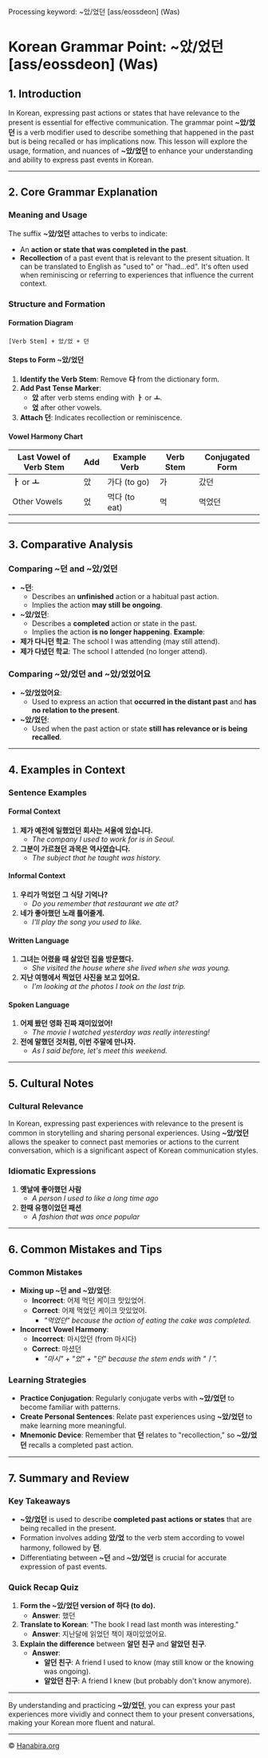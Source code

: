 Processing keyword: ~았/었던 [ass/eossdeon] (Was)
# Korean Grammar Point: ~았/었던 [ass/eossdeon] (Was)

## 1. Introduction
In Korean, expressing past actions or states that have relevance to the present is essential for effective communication. The grammar point **~았/었던** is a verb modifier used to describe something that happened in the past but is being recalled or has implications now. This lesson will explore the usage, formation, and nuances of **~았/었던** to enhance your understanding and ability to express past events in Korean.

---
## 2. Core Grammar Explanation
### Meaning and Usage
The suffix **~았/었던** attaches to verbs to indicate:
- An **action or state that was completed in the past**.
- **Recollection** of a past event that is relevant to the present situation.
It can be translated to English as "used to" or "had...ed". It's often used when reminiscing or referring to experiences that influence the current context.
### Structure and Formation
#### Formation Diagram
```
[Verb Stem] + 았/었 + 던
```
#### Steps to Form ~았/었던
1. **Identify the Verb Stem**: Remove **다** from the dictionary form.
2. **Add Past Tense Marker**:
   - **았** after verb stems ending with **ㅏ** or **ㅗ**.
   - **었** after other vowels.
3. **Attach 던**: Indicates recollection or reminiscence.
#### Vowel Harmony Chart
| Last Vowel of Verb Stem | Add | Example Verb | Verb Stem | Conjugated Form |
|-------------------------|-----|--------------|-----------|-----------------|
| **ㅏ** or **ㅗ**           | 았  | 가다 (to go) | 가         | 갔던             |
| Other Vowels            | 었  | 먹다 (to eat)| 먹         | 먹었던           |
---
## 3. Comparative Analysis
### Comparing **~던** and **~았/었던**
- **~던**:
  - Describes an **unfinished** action or a habitual past action.
  - Implies the action **may still be ongoing**.
- **~았/었던**:
  - Describes a **completed** action or state in the past.
  - Implies the action **is no longer happening**.
**Example**:
- **제가 다니던 학교**: The school I was attending (may still attend).
- **제가 다녔던 학교**: The school I attended (no longer attend).
### Comparing **~았/었던** and **~았/었었어요**
- **~았/었었어요**:
  - Used to express an action that **occurred in the distant past** and **has no relation to the present**.
- **~았/었던**:
  - Used when the past action or state **still has relevance or is being recalled**.
---
## 4. Examples in Context
### Sentence Examples
#### Formal Context
1. **제가 예전에 일했었던 회사는 서울에 있습니다.**
   - *The company I used to work for is in Seoul.*
2. **그분이 가르쳤던 과목은 역사였습니다.**
   - *The subject that he taught was history.*
#### Informal Context
1. **우리가 먹었던 그 식당 기억나?**
   - *Do you remember that restaurant we ate at?*
2. **네가 좋아했던 노래 틀어줄게.**
   - *I'll play the song you used to like.*
#### Written Language
1. **그녀는 어렸을 때 살았던 집을 방문했다.**
   - *She visited the house where she lived when she was young.*
2. **지난 여행에서 찍었던 사진을 보고 있어요.**
   - *I'm looking at the photos I took on the last trip.*
#### Spoken Language
1. **어제 봤던 영화 진짜 재미있었어!**
   - *The movie I watched yesterday was really interesting!*
2. **전에 말했던 것처럼, 이번 주말에 만나자.**
   - *As I said before, let's meet this weekend.*
---
## 5. Cultural Notes
### Cultural Relevance
In Korean, expressing past experiences with relevance to the present is common in storytelling and sharing personal experiences. Using **~았/었던** allows the speaker to connect past memories or actions to the current conversation, which is a significant aspect of Korean communication styles.
### Idiomatic Expressions
1. **옛날에 좋아했던 사람**
   - *A person I used to like a long time ago*
2. **한때 유행이었던 패션**
   - *A fashion that was once popular*
---
## 6. Common Mistakes and Tips
### Common Mistakes
- **Mixing up ~던 and ~았/었던**:
  - **Incorrect**: 어제 먹던 케이크 맛있었어.
  - **Correct**: 어제 먹었던 케이크 맛있었어.
    - *"먹었던" because the action of eating the cake was completed.*
- **Incorrect Vowel Harmony**:
  - **Incorrect**: 마시았던 (from 마시다)
  - **Correct**: 마셨던
    - *"마시" + "었" + "던" because the stem ends with "ㅣ".*
### Learning Strategies
- **Practice Conjugation**: Regularly conjugate verbs with **~았/었던** to become familiar with patterns.
- **Create Personal Sentences**: Relate past experiences using **~았/었던** to make learning more meaningful.
- **Mnemonic Device**: Remember that **던** relates to "recollection," so **~았/었던** recalls a completed past action.
---
## 7. Summary and Review
### Key Takeaways
- **~았/었던** is used to describe **completed past actions or states** that are being recalled in the present.
- Formation involves adding **았/었** to the verb stem according to vowel harmony, followed by **던**.
- Differentiating between **~던** and **~았/었던** is crucial for accurate expression of past events.
### Quick Recap Quiz
1. **Form the ~았/었던 version of 하다 (to do).**
   - **Answer**: 했던
2. **Translate to Korean**: "The book I read last month was interesting."
   - **Answer**: 지난달에 읽었던 책이 재미있었어요.
3. **Explain the difference** between **알던 친구** and **알았던 친구**.
   - **Answer**: 
     - **알던 친구**: A friend I used to know (may still know or the knowing was ongoing).
     - **알았던 친구**: A friend I knew (but probably don't know anymore).
---
By understanding and practicing **~았/었던**, you can express your past experiences more vividly and connect them to your present conversations, making your Korean more fluent and natural.

---
© [Hanabira.org](https://hanabira.org)
